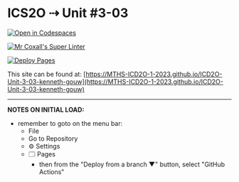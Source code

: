 # ICS2O ⇢ Unit #3-03

[![Open in Codespaces](https://classroom.github.com/assets/launch-codespace-7f7980b617ed060a017424585567c406b6ee15c891e84e1186181d67ecf80aa0.svg)](https://classroom.github.com/open-in-codespaces?assignment_repo_id=14716780)

[![Mr Coxall's Super Linter](https://github.com/MTHS-ICD2O-1-2023/ICD2O-Unit-3-03-kenneth-gouw/workflows/Mr%20Coxall's%20Super%20Linter/badge.svg)](https://github.com/MTHS-ICD2O-1-2023/ICD2O-Unit-3-03-kenneth-gouw/actions)

[![Deploy Pages](https://github.com/MTHS-ICD2O-1-2023/ICD2O-Unit-3-03-kenneth-gouw/workflows/Deploy%20Pages/badge.svg)](https://github.com/MTHS-ICD2O-1-2023/ICD2O-Unit-3-03-kenneth-gouw/actions)

This site can be found at: [https://MTHS-ICD2O-1-2023.github.io/ICD2O-Unit-3-03-kenneth-gouw](https://MTHS-ICD2O-1-2023.github.io/ICD2O-Unit-3-03-kenneth-gouw)

---

**NOTES ON INITIAL LOAD:**
- remember to goto on the menu bar:
  - File
  - Go to Repository
  - ⚙ Settings
  - 🗔 Pages
    - then from the "Deploy from a branch ▼" button, select "GitHub Actions"
